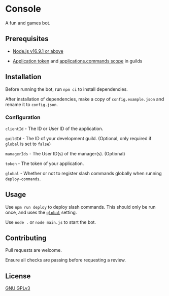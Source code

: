 # Console

A fun and games bot.

## Prerequisites

* [Node.js v16.9.1 or above](https://nodejs.org/en/download/current/)

* [Application token](https://discord.com/developers/applications) and [applications.commands scope](https://discord.com/developers/docs/interactions/application-commands#authorizing-your-application) in guilds

## Installation

Before running the bot, run `npm ci` to install dependencies.

After installation of dependencies, make a copy of `config.example.json` and rename it to `config.json`.

### <a name="configuration"></a>Configuration

`clientId` - The ID or User ID of the application.

`guildId` - The ID of your development guild. (Optional, only required if `global` is set to `false`)

`managerIds` - The User ID(s) of the manager(s). (Optional)

`token` - The token of your application.

`global` - Whether or not to register slash commands globally when running `deploy-commands`.

## Usage

Use `npm run deploy` to deploy slash commands. This should only be run once, and uses the [`global`](#configuration) setting.

Use `node .` or `node main.js` to start the bot.

## Contributing

Pull requests are welcome.

Ensure all checks are passing before requesting a review.

## License
[GNU GPLv3](https://choosealicense.com/licenses/gpl-3.0/)